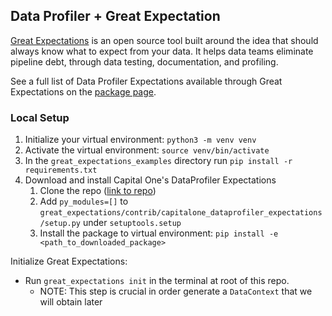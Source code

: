 ## Data Profiler + Great Expectation
[Great Expectations](https://greatexpectations.io/) is an open source tool built around the idea that should always know what to expect from your data. It helps data teams eliminate pipeline debt, through data testing, documentation, and profiling.

See a full list of Data Profiler Expectations available through Great Expectations on the [package page](https://greatexpectations.io/packages/capitalone_dataprofiler_expectations). 
### Local Setup
1. Initialize your virtual environment: `python3 -m venv venv`
2. Activate the virtual environment: `source venv/bin/activate`
3. In the `great_expectations_examples` directory run `pip install -r requirements.txt`
4. Download and install Capital One's DataProfiler Expectations
   1. Clone the repo ([link to repo](https://github.com/great-expectations/great_expectations))
   2. Add `py_modules=[]` to `great_expectations/contrib/capitalone_dataprofiler_expectations/setup.py` under `setuptools.setup`
   3. Install the package to virtual environment: `pip install -e <path_to_downloaded_package>`

Initialize Great Expectations:
- Run `great_expectations init` in the terminal at root of this repo.
    - NOTE: This step is crucial in order generate a `DataContext` that we will obtain later